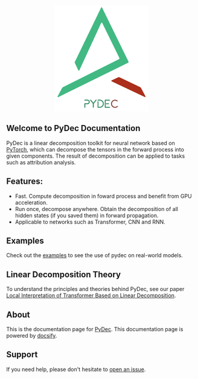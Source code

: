 <p align="center">
  <img src="_images/PyDec_Logo1.png" width="250">
</p>

## Welcome to PyDec Documentation

PyDec is a linear decomposition toolkit for neural network based on [PyTorch](https://pytorch.org/), which can decompose the tensors in the forward process into given components. The result of decomposition can be applied to tasks such as attribution analysis.

## Features:
* Fast. Compute decomposition in foward process and benefit from GPU acceleration.
* Run once, decompose anywhere. Obtain the decomposition of all hidden states (if you saved them) in forward propagation.
* Applicable to networks such as Transformer, CNN and RNN.

## Examples

Check out the [examples](https://github.com/DoubleVII/pydec/tree/master/examples) to see the use of pydec on real-world models.

## Linear Decomposition Theory
To understand the principles and theories behind PyDec, see our paper [Local Interpretation of Transformer Based on Linear Decomposition]().

## About

This is the documentation page for [PyDec](https://github.com/DoubleVII/pydec). This documentation page is powered by [docsify](https://github.com/docsifyjs/docsify).

## Support

If you need help, please don't hesitate to [open an issue](https://github.com/DoubleVII/pydec/issues/new).
